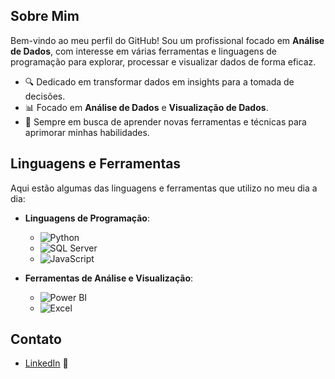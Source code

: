 ## Sobre Mim
Bem-vindo ao meu perfil do GitHub! Sou um profissional focado em **Análise de Dados**, com interesse em várias ferramentas e linguagens de programação para explorar, processar e visualizar dados de forma eficaz.
- 🔍 Dedicado em transformar dados em insights para a tomada de decisões.
- 📊 Focado em **Análise de Dados** e **Visualização de Dados**.
- 🌱 Sempre em busca de aprender novas ferramentas e técnicas para aprimorar minhas habilidades.

## Linguagens e Ferramentas
Aqui estão algumas das linguagens e ferramentas que utilizo no meu dia a dia:

- **Linguagens de Programação**:
  - ![Python](https://img.shields.io/badge/Python-3670A0?style=for-the-badge&logo=python&logoColor=ffdd54)
  - ![SQL Server](https://img.shields.io/badge/SQL_Server-CC2927?style=for-the-badge&logo=microsoft-sql-server&logoColor=white)
  - ![JavaScript](https://img.shields.io/badge/JavaScript-F7DF1E?style=for-the-badge&logo=javascript&logoColor=black)

- **Ferramentas de Análise e Visualização**:
  - ![Power BI](https://img.shields.io/badge/PowerBI-F2C811?style=for-the-badge&logo=power-bi&logoColor=black)
  - ![Excel](https://img.shields.io/badge/Excel-217346?style=for-the-badge&logo=microsoft-excel&logoColor=white)

## Contato
- [LinkedIn](https://www.linkedin.com/in/yuriknebel/) 💼
